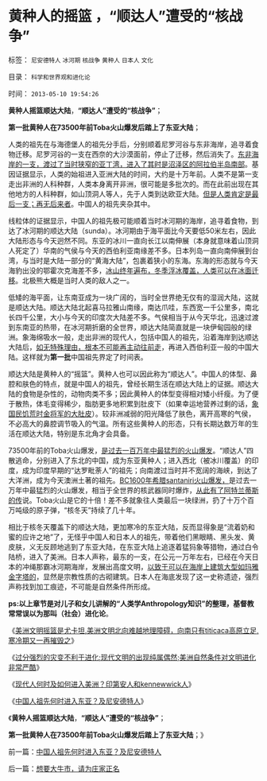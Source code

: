 # 黄种人的摇篮&nbsp;，“顺达人”遭受的“核战争”

标签： `尼安德特人` `冰河期` `核战争` `黄种人` `日本人` `文化` 

目录： `科学和世界观和进化论`

时间： `2013-05-10 19:54:26`

**黄种人摇篮顺达大陆**，**“顺达人”遭受的“核战争”**；

**第一批黄种人在73500年前Toba火山爆发后踏上了东亚大陆**；

人类的祖先在与海德堡人的祖先分手后，分别顺着尼罗河谷与东非海岸，追寻着食物迁移。尼罗河谷的一支在西奈的大沙漠面前，停止了迁移，然后消失了。[东非海岸的一支，渡过了当时狭窄的亚丁湾，进入了其时是沼泽区的阿拉伯半岛南部](../../../2011/7/22/奴隶制社会的目的是仁慈的，奴隶制国家是怎么形成的？.md)。基因证据显示，人类的始祖进入亚洲大陆的时间，大约是十万年前。人类不是第一支走出非洲的人科种群，人类本身离开非洲，很可能是多批次的。而在此前出现在其他地方的人科种群，如山顶洞人等人，先于人类到达欧亚大陆。[但是人类肯定是最后一支；再无后来者](../../../2009/4/23/哲学，唯心主义和进化论.md)。中国人的祖先夹杂其中。

线粒体的证据显示，中国人的祖先极可能顺着当时冰河期的海岸，追寻着食物，到达了冰河期的顺达大陆（sunda）。冰河期由于海平面比今天要低50米左右，因此大陆形态与今天迥然不同。东亚的冰川一直向长江以南伸展（本身就意味着山顶洞人死定了）华南的气侯与今天的西伯利亚南缘差不多。日本列岛一直向南伸展到台湾，与当时是大陆一部分的“黄海大陆”，包裹着狭小的东海。东海的形态就与今天海豹出没的鄂霍次克海差不多，[冰山终年遍布，冬季浮冰覆盖，人类可以在冰面迁移](../../../2013/4/15/现代人何时及如何进入美洲？印第安人和kennewwick人；.md)。北极熊大概是当时人类的敌人之一。

低矮的海平面，让东南亚成为一块广阔的，当时全世界绝无仅有的湿润大陆，这就是顺达大陆。顺达大陆北起喜马拉雅山南缘，南达爪哇，东西宽一千公里多，南北长四千公里，大小与今天的印度次大陆差不多。气侯相当于从今天华北，迅速过渡到东南亚的热带，在冰河期折磨的全世界，顺达大陆简直就是一块伊甸园般的绿洲。象海绵吸水一般，走出非洲的现代人，包括中国人的祖先，沿着海岸到达顺达大陆后，[如无特殊理由，根本不可能再主动往前走](../../../2008/9/25/人类为什么要移民太空？人类为什么要移民？.md)，再进入西伯利亚一般的中国大陆。这样就为**第一批**中国祖先界定了时间表。

顺达大陆是黄种人的“摇篮”。黄种人也可以因此称为“顺达人”。中国人的体型、鼻腔和肤色的特点，就是中国人的祖先，曾经长期生活在顺达大陆上的证据。顺达大陆的食物是杂性的，动物肉类不多；因此黄种人的体型变得相对矮小纤瘦。为了便于散热，体毛变得稀少，脂肪更多地积累到肚皮下（如果幸运地营养过剩的话，[象国民饥荒时金将军的大肚皮](../../../2009/6/2/金将军正日不会真打架，朝鲜半岛燃不起战火.md)）。较非洲减弱的阳光降低了肤色，离开高寒的气侯，不必高大的鼻腔调节吸入的气温。所有这些黄种人的形态，只有长期达数万年的生活在顺达大陆，特别是东北角才会具备。

73500年前的Toba火山爆发，[是过去一百万年中最猛烈的火山爆发](../../../2010/4/30/亚特兰蒂斯世界末日的一刻.md)。“顺达人”四散逃命，分别进入了东北的中国，成为东亚黄种人；进入西北（被冰川覆盖）的印度，成为印度早期的“达罗毗荼人”的祖先；向南渡过当时并不宽阔的海峡，到达了大洋洲，成为今天澳洲土著的祖先。[BC1600年希腊santaniri火山爆发，](../../../2010/4/30/BC16世纪地中海真实的“世界级核战争”.md)是过去一万年中最猛烈的火山爆发，相当于全世界的核武器同时爆炸，[从此有了阿特兰蒂斯的传](../../../2010/4/30/地中海文明源远流长和亚特兰特斯.md)说。Toba火山是它的十倍！差不多就象往人类最后一块绿洲，扔了十万个百万吨级的原子弹，“核冬天”持续了几十年。

相比于核冬天覆盖下的顺达大陆，更加寒冷的东亚大陆，反而显得象是“流着奶和蜜的应许之地”了，无怪乎中国人和日本人的祖先，带着他们黑眼睛、黑头发、黄皮肤，义无反顾地逃到了东亚大陆，在东亚大陆上追逐着猛犸象等猎物，通过白令陆桥，进入了美洲。日本人声称，最东的一支，在公元一万年左右，已经在今天日本的冲绳那霸冰河期海岸，发展出高度文明，[以致于可以在海岸上建筑大型如玛雅金字塔的](../../../2010/4/18/美洲文明摇篮是尤卡坦并且多次夭折.md)，显然是宗教性质的古砌建筑。日本人在海底发现了这一史称遗迹，强烈声称找到加工痕迹，不可能是自然条件所形成。

**ps:以上章节是对儿子和女儿讲解的“人类学Anthropology知识”的整理，基督教常常误以为那叫（社会）进化论**。

《[美洲文明摇篮是尤卡坦,美洲文明北向难越地理障碍，向南只有titicaca高原立足,寒冷期又一再摧毁之](../../../2010/4/18/美洲文明摇篮是尤卡坦并且多次夭折.md)》

《[过分强烈的灾变不利于进化;现代文明的出现纯属偶然;美洲自然条件对文明进化非常严酷](../../../2010/4/19/美洲自然条件对文明进化非常严酷.md)》

《[现代人何时及如何进入美洲？印第安人和kennewwick人](../../../2013/4/15/现代人何时及如何进入美洲？印第安人和kennewwick人；.md)》

《[中国人祖先何时进入东亚？及尼安德特人](../../../2013/5/10/中国人祖先何时进入东亚？及尼安德特人.md)》

《**黄种人摇篮顺达大陆**，**“顺达人”遭受的“核战争”**；

**第一批黄种人在73500年前Toba火山爆发后踏上了东亚大陆**；》



前一篇：[中国人祖先何时进入东亚？及尼安德特人](../../../2013/5/10/中国人祖先何时进入东亚？及尼安德特人.md)

后一篇：[想要大牛市，请为庄家正名](../../../2013/5/10/想要大牛市，请为庄家正名.md)